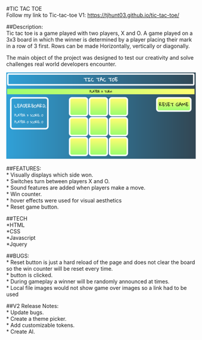 #TIC TAC TOE
<br>Follow my link to Tic-tac-toe V1: https://tjhunt03.github.io/tic-tac-toe/


##Description:
<br>Tic tac toe is a game played with two players, X and O. A game played on a 3x3 board in which the winner is determined by a player placing their mark in a row of 3 first. Rows can be made Horizontally, vertically or diagonally.<br>

The main object of the project was designed to test our creativity and solve challenges real world developers encounter.


![Screenshot](/images/tictactoe.png)

##FEATURES:
<br> * Visually displays which side won.
<br> * Switches turn between players X and O.
<br> * Sound features are added when players make a move.
<br> * Win counter.
<br> * hover effects were used for visual aesthetics
<br> * Reset game button.

##TECH
<br> *HTML
<br> *CSS
<br> *Javascript
<br> *Jquery

##BUGS:
<br>* Reset button is just a hard reload of the page and does not clear the board so the win counter will be reset every time.
<br> * button is clicked.
<br> * During gameplay a winner will be randomly announced at times.
<br> * Local file images would not show game over images so a link had to be used


##V2 Release Notes:
<br>* Update bugs.
<br>* Create a theme picker.
<br>* Add customizable tokens.
<br>* Create AI.
